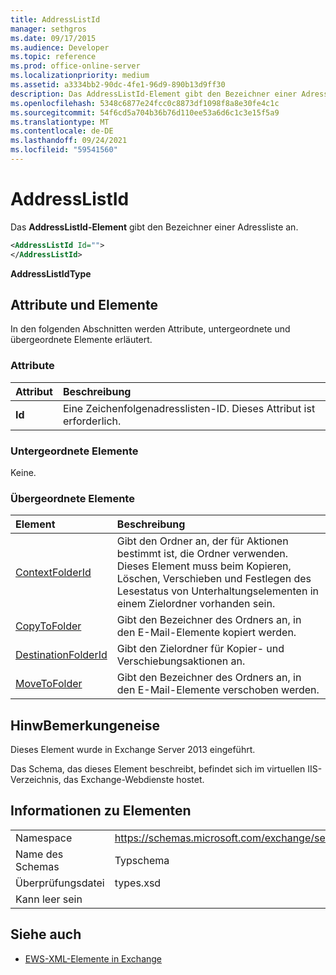 ```yaml
---
title: AddressListId
manager: sethgros
ms.date: 09/17/2015
ms.audience: Developer
ms.topic: reference
ms.prod: office-online-server
ms.localizationpriority: medium
ms.assetid: a3334bb2-90dc-4fe1-96d9-890b13d9ff30
description: Das AddressListId-Element gibt den Bezeichner einer Adressliste an.
ms.openlocfilehash: 5348c6877e24fcc0c8873df1098f8a8e30fe4c1c
ms.sourcegitcommit: 54f6cd5a704b36b76d110ee53a6d6c1c3e15f5a9
ms.translationtype: MT
ms.contentlocale: de-DE
ms.lasthandoff: 09/24/2021
ms.locfileid: "59541560"
---
```

# <a name="addresslistid"></a>AddressListId

Das **AddressListId-Element** gibt den Bezeichner einer Adressliste an. 
  
```XML
<AddressListId Id="">
</AddressListId>
```

 **AddressListIdType**
## <a name="attributes-and-elements"></a>Attribute und Elemente

In den folgenden Abschnitten werden Attribute, untergeordnete und übergeordnete Elemente erläutert.
  
### <a name="attributes"></a>Attribute

|**Attribut**|**Beschreibung**|
|:-----|:-----|
|**Id** <br/> |Eine Zeichenfolgenadresslisten-ID. Dieses Attribut ist erforderlich.  <br/> |
   
### <a name="child-elements"></a>Untergeordnete Elemente

Keine.
  
### <a name="parent-elements"></a>Übergeordnete Elemente

|**Element**|**Beschreibung**|
|:-----|:-----|
|[ContextFolderId](contextfolderid.md) <br/> |Gibt den Ordner an, der für Aktionen bestimmt ist, die Ordner verwenden. Dieses Element muss beim Kopieren, Löschen, Verschieben und Festlegen des Lesestatus von Unterhaltungselementen in einem Zielordner vorhanden sein.  <br/> |
|[CopyToFolder](copytofolder.md) <br/> |Gibt den Bezeichner des Ordners an, in den E-Mail-Elemente kopiert werden.  <br/> |
|[DestinationFolderId](destinationfolderid.md) <br/> |Gibt den Zielordner für Kopier- und Verschiebungsaktionen an.  <br/> |
|[MoveToFolder](movetofolder.md) <br/> |Gibt den Bezeichner des Ordners an, in den E-Mail-Elemente verschoben werden.  <br/> |
   
## <a name="remarks"></a>HinwBemerkungeneise

Dieses Element wurde in Exchange Server 2013 eingeführt.
  
Das Schema, das dieses Element beschreibt, befindet sich im virtuellen IIS-Verzeichnis, das Exchange-Webdienste hostet.
  
## <a name="element-information"></a>Informationen zu Elementen

|||
|:-----|:-----|
|Namespace  <br/> |https://schemas.microsoft.com/exchange/services/2006/types  <br/> |
|Name des Schemas  <br/> |Typschema  <br/> |
|Überprüfungsdatei  <br/> |types.xsd  <br/> |
|Kann leer sein  <br/> ||
   
## <a name="see-also"></a>Siehe auch

- [EWS-XML-Elemente in Exchange](ews-xml-elements-in-exchange.md)

